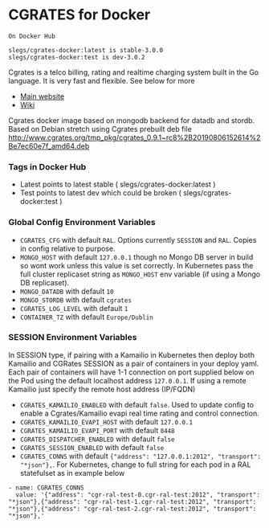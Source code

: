# CGRATES for Docker

```
On Docker Hub

slegs/cgrates-docker:latest is stable-3.0.0
slegs/cgrates-docker:test is dev-3.0.2

```

Cgrates is a telco billing, rating and realtime charging system built in the Go language. It is very fast and flexible. See below for more

* [Main website](http://www.cgrates.org/)
* [Wiki](https://cgrates.readthedocs.io/en/latest/)

Cgrates docker image based on mongodb backend for datadb and stordb. Based on Debian stretch using Cgrates prebuilt deb file http://www.cgrates.org/tmp_pkg/cgrates_0.9.1~rc8%2B20190806152614%2Be7ec60e7f_amd64.deb

### Tags in Docker Hub

* Latest points to latest stable ( slegs/cgrates-docker:latest )
* Test points to latest dev which could be broken ( slegs/cgrates-docker:test )

### Global Config Environment Variables

* `CGRATES_CFG` with default `RAL`. Options currently `SESSION` and `RAL`. Copies in config relative to purpose.
* `MONGO_HOST` with default `127.0.0.1` though no Mongo DB server in build so wont work unless this value is set correctly. In Kubernetes pass the full cluster replicaset string as `MONGO_HOST` env variable (if using a Mongo DB replicaset).
* `MONGO_DATADB` with default `10`
* `MONGO_STORDB` with default `cgrates`
* `CGRATES_LOG_LEVEL` with default `1`
* `CONTAINER_TZ` with default `Europe/Dublin`

### SESSION Environment Variables

In SESSION type, if pairing with a Kamailio in Kubernetes then deploy both Kamailio and CGRates SESSION as a pair of containers in your deploy yaml. Each pair of containers will have 1-1 connection on port supplied below on the Pod using the default localhost address `127.0.0.1`. If using a remote Kamailio just specify the remote host address (IP/FQDN)

* `CGRATES_KAMAILIO_ENABLED` with default `false`. Used to update config to enable a Cgrates/Kamailio evapi real time rating and control connection.
* `CGRATES_KAMAILIO_EVAPI_HOST` with default `127.0.0.1`
* `CGRATES_KAMAILIO_EVAPI_PORT` with default `8448`
* `CGRATES_DISPATCHER_ENABLED` with default `false`
* `CGRATES_SESSION_ENABLED` with default `false`
* `CGRATES_CONNS` with default `{"address": "127.0.0.1:2012", "transport": "*json"},`. For Kubernetes, change to full string for each pod in a RAL statefulset as in example below

```
- name: CGRATES_CONNS					
  value: '{"address": "cgr-ral-test-0.cgr-ral-test:2012", "transport": "*json"},{"address": "cgr-ral-test-1.cgr-ral-test:2012", "transport": "*json"},{"address": "cgr-ral-test-2.cgr-ral-test:2012", "transport": "*json"},'

```
